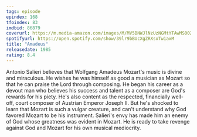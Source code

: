 ```yaml
---
tags: episode
epindex: 168
tfoindex: 83
imdbid: 86879
coverurl: https://m.media-amazon.com/images/M/MV5BNWJlNzUzNGMtYTAwMS00ZjI2LWFmNWQtODcxNWUxODA5YmU1XkEyXkFqcGdeQXVyNTIzOTk5ODM@._V1_SX202_CR0,0,202,300_.jpg
spotifyurl: https://open.spotify.com/show/39lr9bBUcXgZRXsxTw1axM
title: "Amadeus"
releasedate: 1985
rating: 8.4
---
```


Antonio Salieri believes that Wolfgang Amadeus Mozart's music is divine and miraculous. He wishes he was himself as good a musician as Mozart so that he can praise the Lord through composing. He began his career as a devout man who believes his success and talent as a composer are God's rewards for his piety. He's also content as the respected, financially well-off, court composer of Austrian Emperor Joseph II. But he's shocked to learn that Mozart is such a vulgar creature, and can't understand why God favored Mozart to be his instrument. Salieri's envy has made him an enemy of God whose greatness was evident in Mozart. He is ready to take revenge against God and Mozart for his own musical mediocrity.